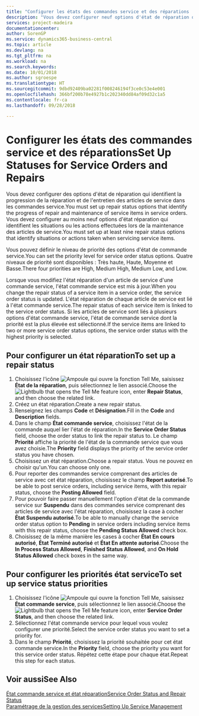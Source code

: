 ```yaml
---
title: "Configurer les états des commandes service et des réparations | Microsoft Docs"
description: "Vous devez configurer neuf options d'état de réparation qui identifient la progression de la réparation et de l'entretien des articles de service dans les commandes service."
services: project-madeira
documentationcenter: 
author: SorenGP
ms.service: dynamics365-business-central
ms.topic: article
ms.devlang: na
ms.tgt_pltfrm: na
ms.workload: na
ms.search.keywords: 
ms.date: 10/01/2018
ms.author: sgroespe
ms.translationtype: HT
ms.sourcegitcommit: 9dbd92409ba02281f008246194f3ce0c53e4e001
ms.openlocfilehash: 366bf200b78e4927b1c202340dd84af09d32c1a5
ms.contentlocale: fr-ca
ms.lasthandoff: 09/28/2018

---
```

# <a name="set-up-statuses-for-service-orders-and-repairs"></a><span data-ttu-id="61e33-103">Configurer les états des commandes service et des réparations</span><span class="sxs-lookup"><span data-stu-id="61e33-103">Set Up Statuses for Service Orders and Repairs</span></span>
<span data-ttu-id="61e33-104">Vous devez configurer des options d'état de réparation qui identifient la progression de la réparation et de l'entretien des articles de service dans les commandes service.</span><span class="sxs-lookup"><span data-stu-id="61e33-104">You must set up repair status options that identify the progress of repair and maintenance of service items in service orders.</span></span> <span data-ttu-id="61e33-105">Vous devez configurer au moins neuf options d'état réparation qui identifient les situations ou les actions effectuées lors de la maintenance des articles de service.</span><span class="sxs-lookup"><span data-stu-id="61e33-105">You must set up at least nine repair status options that identify situations or actions taken when servicing service items.</span></span>  

<span data-ttu-id="61e33-106">Vous pouvez définir le niveau de priorité des options d'état de commande service.</span><span class="sxs-lookup"><span data-stu-id="61e33-106">You can set the priority level for service order status options.</span></span> <span data-ttu-id="61e33-107">Quatre niveaux de priorité sont disponibles : Très haute, Haute, Moyenne et Basse.</span><span class="sxs-lookup"><span data-stu-id="61e33-107">There four priorities are High, Medium High, Medium Low, and Low.</span></span>  

<span data-ttu-id="61e33-108">Lorsque vous modifiez l'état réparation d'un article de service d'une commande service, l'état commande service est mis à jour.</span><span class="sxs-lookup"><span data-stu-id="61e33-108">When you change the repair status of a service item in a service order, the service order status is updated.</span></span> <span data-ttu-id="61e33-109">L'état réparation de chaque article de service est lié à l'état commande service.</span><span class="sxs-lookup"><span data-stu-id="61e33-109">The repair status of each service item is linked to the service order status.</span></span> <span data-ttu-id="61e33-110">Si les articles de service sont liés à plusieurs options d'état commande service, l'état de commande service dont la priorité est la plus élevée est sélectionné.</span><span class="sxs-lookup"><span data-stu-id="61e33-110">If the service items are linked to two or more service order status options, the service order status with the highest priority is selected.</span></span>  

## <a name="to-set-up-a-repair-status"></a><span data-ttu-id="61e33-111">Pour configurer un état réparation</span><span class="sxs-lookup"><span data-stu-id="61e33-111">To set up a repair status</span></span>  
1. <span data-ttu-id="61e33-112">Choisissez l'icône ![Ampoule qui ouvre la fonction Tell Me](media/ui-search/search_small.png "Dites-moi ce que vous voulez faire"), saisissez **État de la réparation**, puis sélectionnez le lien associé.</span><span class="sxs-lookup"><span data-stu-id="61e33-112">Choose the ![Lightbulb that opens the Tell Me feature](media/ui-search/search_small.png "Tell me what you want to do") icon, enter **Repair Status**, and then choose the related link.</span></span>
2. <span data-ttu-id="61e33-113">Créez un état réparation.</span><span class="sxs-lookup"><span data-stu-id="61e33-113">Create a new repair status.</span></span>  
3. <span data-ttu-id="61e33-114">Renseignez les champs **Code** et **Désignation**.</span><span class="sxs-lookup"><span data-stu-id="61e33-114">Fill in the **Code** and **Description** fields.</span></span>  
4. <span data-ttu-id="61e33-115">Dans le champ **État commande service**, choisissez l'état de la commande auquel lier l'état de réparation.</span><span class="sxs-lookup"><span data-stu-id="61e33-115">In the **Service Order Status** field, choose the order status to link the repair status to.</span></span> <span data-ttu-id="61e33-116">Le champ **Priorité** affiche la priorité de l'état de la commande service que vous avez choisie.</span><span class="sxs-lookup"><span data-stu-id="61e33-116">The **Priority** field displays the priority of the service order status you have chosen.</span></span>  
5. <span data-ttu-id="61e33-117">Choisissez un état réparation.</span><span class="sxs-lookup"><span data-stu-id="61e33-117">Choose a repair status.</span></span> <span data-ttu-id="61e33-118">Vous ne pouvez en choisir qu'un.</span><span class="sxs-lookup"><span data-stu-id="61e33-118">You can choose only one.</span></span>  
6. <span data-ttu-id="61e33-119">Pour reporter des commandes service comprenant des articles de service avec cet état réparation, choisissez le champ **Report autorisé**.</span><span class="sxs-lookup"><span data-stu-id="61e33-119">To be able to post service orders, including service items, with this repair status, choose the **Posting Allowed** field.</span></span>  
7. <span data-ttu-id="61e33-120">Pour pouvoir faire passer manuellement l'option d'état de la commande service sur **Suspendu** dans des commandes service comprenant des articles de service avec l'état réparation, choisissez la case à cocher **État Suspendu autorisé**.</span><span class="sxs-lookup"><span data-stu-id="61e33-120">To be able to manually change the service order status option to **Pending** in service orders including service items with this repair status, choose the **Pending Status Allowed** check box.</span></span>  
8. <span data-ttu-id="61e33-121">Choisissez de la même manière les cases à cocher **État En cours autorisé**, **État Terminé autorisé** et **État En attente autorisé**.</span><span class="sxs-lookup"><span data-stu-id="61e33-121">Choose the **In Process Status Allowed**, **Finished Status Allowed**, and **On Hold Status Allowed** check boxes in the same way.</span></span>
  
## <a name="to-set-up-service-status-priorities"></a><span data-ttu-id="61e33-122">Pour configurer les priorités état service</span><span class="sxs-lookup"><span data-stu-id="61e33-122">To set up service status priorities</span></span>  
1. <span data-ttu-id="61e33-123">Choisissez l'icône ![Ampoule qui ouvre la fonction Tell Me](media/ui-search/search_small.png "Dites-moi ce que vous voulez faire"), saisissez **État commande service**, puis sélectionnez le lien associé.</span><span class="sxs-lookup"><span data-stu-id="61e33-123">Choose the ![Lightbulb that opens the Tell Me feature](media/ui-search/search_small.png "Tell me what you want to do") icon, enter **Service Order Status**, and then choose the related link.</span></span>  
2. <span data-ttu-id="61e33-124">Sélectionnez l'état commande service pour lequel vous voulez configurer une priorité.</span><span class="sxs-lookup"><span data-stu-id="61e33-124">Select the service order status you want to set a priority for.</span></span>  
3. <span data-ttu-id="61e33-125">Dans le champ **Priorité**, choisissez la priorité souhaitée pour cet état commande service.</span><span class="sxs-lookup"><span data-stu-id="61e33-125">In the **Priority** field, choose the priority you want for this service order status.</span></span> <span data-ttu-id="61e33-126">Répétez cette étape pour chaque état.</span><span class="sxs-lookup"><span data-stu-id="61e33-126">Repeat this step for each status.</span></span>  

## <a name="see-also"></a><span data-ttu-id="61e33-127">Voir aussi</span><span class="sxs-lookup"><span data-stu-id="61e33-127">See Also</span></span>  
[<span data-ttu-id="61e33-128">État commande service et état réparation</span><span class="sxs-lookup"><span data-stu-id="61e33-128">Service Order Status and Repair Status</span></span>](service-service-order-status-and-repair-status.md)  
[<span data-ttu-id="61e33-129">Paramétrage de la gestion des services</span><span class="sxs-lookup"><span data-stu-id="61e33-129">Setting Up Service Management</span></span>](service-setup-service.md)  

